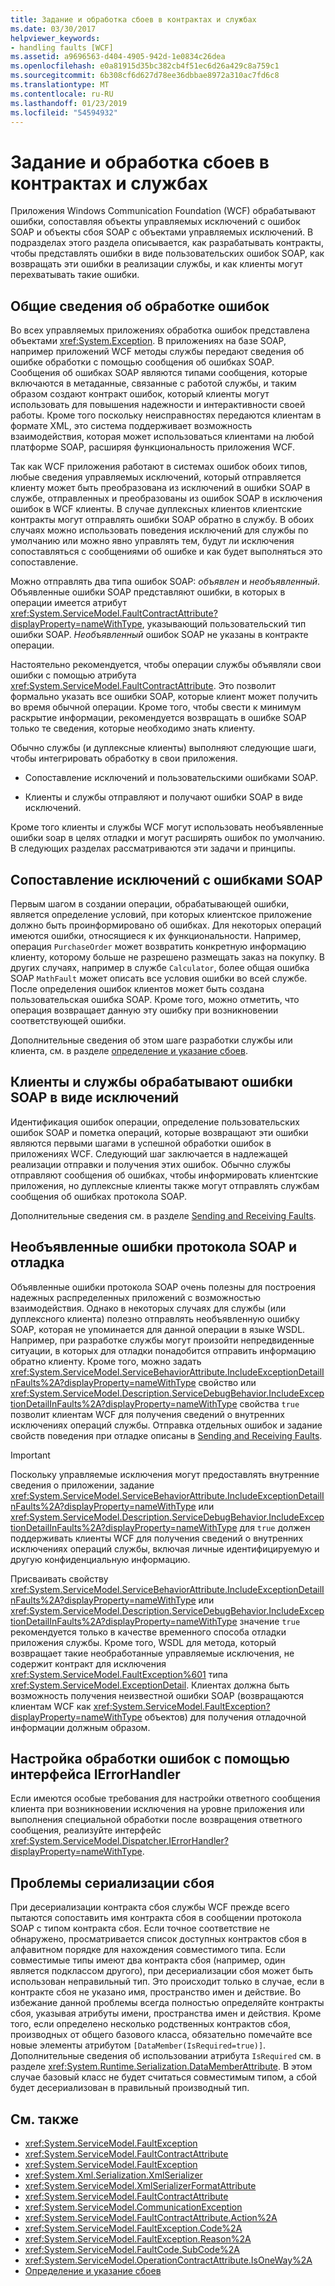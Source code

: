 ```yaml
---
title: Задание и обработка сбоев в контрактах и службах
ms.date: 03/30/2017
helpviewer_keywords:
- handling faults [WCF]
ms.assetid: a9696563-d404-4905-942d-1e0834c26dea
ms.openlocfilehash: e0a81915d35bc382cb4f51ec6d26a429c8a759c1
ms.sourcegitcommit: 6b308cf6d627d78ee36dbbae8972a310ac7fd6c8
ms.translationtype: MT
ms.contentlocale: ru-RU
ms.lasthandoff: 01/23/2019
ms.locfileid: "54594932"
---
```

# <a name="specifying-and-handling-faults-in-contracts-and-services"></a>Задание и обработка сбоев в контрактах и службах
Приложения Windows Communication Foundation (WCF) обрабатывают ошибки, сопоставляя объекты управляемых исключений с ошибок SOAP и объекты сбоя SOAP с объектами управляемых исключений. В подразделах этого раздела описывается, как разрабатывать контракты, чтобы представлять ошибки в виде пользовательских ошибок SOAP, как возвращать эти ошибки в реализации службы, и как клиенты могут перехватывать такие ошибки.  
  
## <a name="error-handling-overview"></a>Общие сведения об обработке ошибок  
 Во всех управляемых приложениях обработка ошибок представлена объектами <xref:System.Exception>. В приложениях на базе SOAP, например приложений WCF методы службы передают сведения об ошибке обработки с помощью сообщения об ошибках SOAP. Сообщения об ошибках SOAP являются типами сообщения, которые включаются в метаданные, связанные с работой службы, и таким образом создают контракт ошибок, который клиенты могут использовать для повышения надежности и интерактивности своей работы. Кроме того поскольку неисправностях передаются клиентам в формате XML, это система поддерживает возможность взаимодействия, которая может использоваться клиентами на любой платформе SOAP, расширяя функциональность приложения WCF.  
  
 Так как WCF приложения работают в системах ошибок обоих типов, любые сведения управляемых исключений, который отправляется клиенту может быть преобразована из исключений в ошибки SOAP в службе, отправленных и преобразованы из ошибок SOAP в исключения ошибок в WCF клиенты. В случае дуплексных клиентов клиентские контракты могут отправлять ошибки SOAP обратно в службу. В обоих случаях можно использовать поведения исключений для службы по умолчанию или можно явно управлять тем, будут ли исключения сопоставляться с сообщениями об ошибке и как будет выполняться это сопоставление.  
  
 Можно отправлять два типа ошибок SOAP: *объявлен* и *необъявленный*. Объявленные ошибки SOAP представляют ошибки, в которых в операции имеется атрибут <xref:System.ServiceModel.FaultContractAttribute?displayProperty=nameWithType>, указывающий пользовательский тип ошибки SOAP. *Необъявленный* ошибок SOAP не указаны в контракте операции.  
  
 Настоятельно рекомендуется, чтобы операции службы объявляли свои ошибки с помощью атрибута <xref:System.ServiceModel.FaultContractAttribute>. Это позволит формально указать все ошибки SOAP, которые клиент может получить во время обычной операции. Кроме того, чтобы свести к минимум раскрытие информации, рекомендуется возвращать в ошибке SOAP только те сведения, которые необходимо знать клиенту.  
  
 Обычно службы (и дуплексные клиенты) выполняют следующие шаги, чтобы интегрировать обработку в свои приложения.  
  
-   Сопоставление исключений и пользовательскими ошибками SOAP.  
  
-   Клиенты и службы отправляют и получают ошибки SOAP в виде исключений.  
  
 Кроме того клиенты и службы WCF могут использовать необъявленные ошибки soap в целях отладки и могут расширять ошибок по умолчанию. В следующих разделах рассматриваются эти задачи и принципы.  
  
## <a name="map-exceptions-to-soap-faults"></a>Сопоставление исключений с ошибками SOAP  
 Первым шагом в создании операции, обрабатывающей ошибки, является определение условий, при которых клиентское приложение должно быть проинформировано об ошибках. Для некоторых операций имеются ошибки, относящиеся к их функциональности. Например, операция `PurchaseOrder` может возвратить конкретную информацию клиенту, которому больше не разрешено размещать заказ на покупку. В других случаях, например в службе `Calculator`, более общая ошибка SOAP `MathFault` может описать все условия ошибки во всей службе. После определения ошибок клиентов может быть создана пользовательская ошибка SOAP. Кроме того, можно отметить, что операция возвращает данную эту ошибку при возникновении соответствующей ошибки.  
  
 Дополнительные сведения об этом шаге разработки службы или клиента, см. в разделе [определение и указание сбоев](../../../docs/framework/wcf/defining-and-specifying-faults.md).  
  
## <a name="clients-and-services-handle-soap-faults-as-exceptions"></a>Клиенты и службы обрабатывают ошибки SOAP в виде исключений  
 Идентификация ошибок операции, определение пользовательских ошибок SOAP и пометка операций, которые возвращают эти ошибки являются первыми шагами в успешной обработки ошибок в приложениях WCF. Следующий шаг заключается в надлежащей реализации отправки и получения этих ошибок. Обычно службы отправляют сообщения об ошибках, чтобы информировать клиентские приложения, но дуплексные клиенты также могут отправлять службам сообщения об ошибках протокола SOAP.  
  
 Дополнительные сведения см. в разделе [Sending and Receiving Faults](../../../docs/framework/wcf/sending-and-receiving-faults.md).  
  
## <a name="undeclared-soap-faults-and-debugging"></a>Необъявленные ошибки протокола SOAP и отладка  
 Объявленные ошибки протокола SOAP очень полезны для построения надежных распределенных приложений с возможностью взаимодействия. Однако в некоторых случаях для службы (или дуплексного клиента) полезно отправлять необъявленную ошибку SOAP, которая не упоминается для данной операции в языке WSDL. Например, при разработке службы могут произойти непредвиденные ситуации, в которых для отладки понадобится отправить информацию обратно клиенту. Кроме того, можно задать <xref:System.ServiceModel.ServiceBehaviorAttribute.IncludeExceptionDetailInFaults%2A?displayProperty=nameWithType> свойство или <xref:System.ServiceModel.Description.ServiceDebugBehavior.IncludeExceptionDetailInFaults%2A?displayProperty=nameWithType> свойства `true` позволит клиентам WCF для получения сведений о внутренних исключениях операций службы. Отправка отдельных ошибок и задание свойств поведения при отладке описаны в [Sending and Receiving Faults](../../../docs/framework/wcf/sending-and-receiving-faults.md).  
  
> [!IMPORTANT]
>  Поскольку управляемые исключения могут предоставлять внутренние сведения о приложении, задание <xref:System.ServiceModel.ServiceBehaviorAttribute.IncludeExceptionDetailInFaults%2A?displayProperty=nameWithType> или <xref:System.ServiceModel.Description.ServiceDebugBehavior.IncludeExceptionDetailInFaults%2A?displayProperty=nameWithType> для `true` должен поддерживать клиенты WCF для получения сведений о внутренних исключениях операций службы, включая личные идентифицируемую и другую конфиденциальную информацию.  
>   
>  Присваивать свойству <xref:System.ServiceModel.ServiceBehaviorAttribute.IncludeExceptionDetailInFaults%2A?displayProperty=nameWithType> или <xref:System.ServiceModel.Description.ServiceDebugBehavior.IncludeExceptionDetailInFaults%2A?displayProperty=nameWithType> значение `true` рекомендуется только в качестве временного способа отладки приложения службы. Кроме того, WSDL для метода, который возвращает такие необработанные управляемые исключения, не содержит контракт для исключения <xref:System.ServiceModel.FaultException%601> типа <xref:System.ServiceModel.ExceptionDetail>. Клиентах должна быть возможность получения неизвестной ошибки SOAP (возвращаются клиентам WCF как <xref:System.ServiceModel.FaultException?displayProperty=nameWithType> объектов) для получения отладочной информации должным образом.  
  
## <a name="customizing-error-handling-with-ierrorhandler"></a>Настройка обработки ошибок с помощью интерфейса IErrorHandler  
 Если имеются особые требования для настройки ответного сообщения клиента при возникновении исключения на уровне приложения или выполнения специальной обработки после возвращения ответного сообщения, реализуйте интерфейс <xref:System.ServiceModel.Dispatcher.IErrorHandler?displayProperty=nameWithType>.  
  
## <a name="fault-serialization-issues"></a>Проблемы сериализации сбоя  
 При десериализации контракта сбоя службы WCF прежде всего пытаются сопоставить имя контракта сбоя в сообщении протокола SOAP с типом контракта сбоя. Если точное соответствие не обнаружено, просматривается список доступных контрактов сбоя в алфавитном порядке для нахождения совместимого типа. Если совместимые типы имеют два контракта сбоя (например, один является подклассом другого), при десериализации сбоя может быть использован неправильный тип. Это происходит только в случае, если в контракте сбоя не указано имя, пространство имен и действие. Во избежание данной проблемы всегда полностью определяйте контракты сбоя, указывая атрибуты имени, пространства имен и действия. Кроме того, если определено несколько родственных контрактов сбоя, производных от общего базового класса, обязательно помечайте все новые элементы атрибутом `[DataMember(IsRequired=true)]`. Дополнительные сведения об использовании атрибута `IsRequired` см. в разделе <xref:System.Runtime.Serialization.DataMemberAttribute>. В этом случае базовый класс не будет считаться совместимым типом, а сбой будет десериализован в правильный производный тип.  
  
## <a name="see-also"></a>См. также
- <xref:System.ServiceModel.FaultException>
- <xref:System.ServiceModel.FaultContractAttribute>
- <xref:System.ServiceModel.FaultException>
- <xref:System.Xml.Serialization.XmlSerializer>
- <xref:System.ServiceModel.XmlSerializerFormatAttribute>
- <xref:System.ServiceModel.FaultContractAttribute>
- <xref:System.ServiceModel.CommunicationException>
- <xref:System.ServiceModel.FaultContractAttribute.Action%2A>
- <xref:System.ServiceModel.FaultException.Code%2A>
- <xref:System.ServiceModel.FaultException.Reason%2A>
- <xref:System.ServiceModel.FaultCode.SubCode%2A>
- <xref:System.ServiceModel.OperationContractAttribute.IsOneWay%2A>
- [Определение и указание сбоев](../../../docs/framework/wcf/defining-and-specifying-faults.md)
